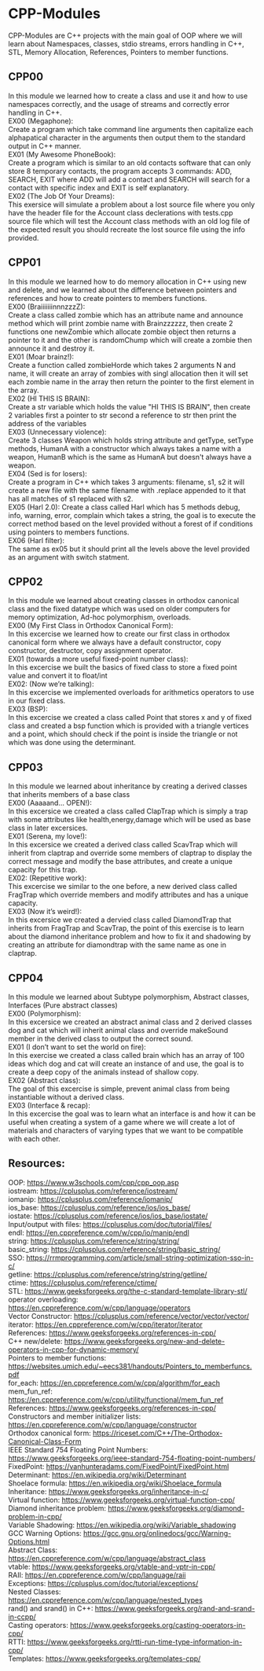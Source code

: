 # CPP-Modules
CPP-Modules are C++ projects with the main goal of OOP where we will learn about Namespaces, classes, stdio streams, errors handling in C++, STL, Memory Allocation, References, Pointers to member functions.  
## CPP00  
In this module we learned how to create a class and use it and how to use namespaces correctly, and the usage of streams and correctly error handling in C++.  
EX00 (Megaphone):  
Create a program which take command line arguments then capitalize each alphapatical character in the arguments then output them to the standard output in C++ manner.  
EX01 (My Awesome PhoneBook):  
Create a program which is similar to an old contacts software that can only store 8 temporary contacts, the program accepts 3 commands: ADD, SEARCH, EXIT where ADD will add a contact and SEARCH will search for a contact with specific index and EXIT is self explanatory.  
EX02 (The Job Of Your Dreams):  
This exersice will simulate a problem about a lost source file where you only have the header file for the Account class declerations with tests.cpp source file which will test the Account class methods with an old log file of the expected result you should recreate the lost source file using the info provided.  
## CPP01
In this module we learned how to do memory allocation in C++ using new and delete, and we learned about the difference between pointers and references and how to create pointers to members functions.  
EX00 (BraiiiiiiinnnzzzZ):  
Create a class called zombie which has an attribute name and announce method which will print zombie name with Brainzzzzzz, then create 2 functions one newZombie which allocate zombie object then returns a pointer to it and the other is randomChump which will create a zombie then announce it and destroy it.  
EX01 (Moar brainz!):  
Create a function called zombieHorde which takes 2 arguments N and name, it will create an array of zombies with singl allocation then it will set each zombie name in the array then return the pointer to the first element in the array.   
EX02 (HI THIS IS BRAIN):  
Create a str variable which holds the value "HI THIS IS BRAIN", then create 2 variables first a pointer to str second a reference to str then print the address of the variables  
EX03 (Unnecessary violence):  
Create 3 classes Weapon which holds string attribute and getType, setType methods, HumanA with a constructor which always takes a name with a weapon, HumanB which is the same as HumanA but doesn't always have a weapon.  
EX04 (Sed is for losers):  
Create a program in C++ which takes 3 arguments: filename, s1, s2 it will create a new file with the same filename with .replace appended to it that has all matches of s1 replaced with s2.  
EX05 (Harl 2.0):
Create a class called Harl which has 5 methods debug, info, warning, error, complain which takes a string, the goal is to execute the correct method based on the level provided without a forest of if conditions using pointers to members functions.  
EX06 (Harl filter):  
The same as ex05 but it should print all the levels above the level provided as an argument with switch statment.  
## CPP02
In this module we learned about creating classes in orthodox canonical class and the fixed datatype which was used on older computers for memory optimization, Ad-hoc polymorphism, overloads.  
EX00 (My First Class in Orthodox Canonical Form):  
In this excercise we learned how to create our first class in orthodox canonical form where we always have a default constructor, copy constructor, destructor, copy assignment operator.  
EX01 (towards a more useful fixed-point number class):  
In this excercise we built the basics of fixed class to store a fixed point value and convert it to float/int  
EX02: (Now we’re talking):  
In this excercise we implemented overloads for arithmetics operators to use in our fixed class.  
EX03 (BSP):  
In this excercise we created a class called Point that stores x and y of fixed class and created a bsp function which is provided with a triangle vertices and a point, which should check if the point is inside the triangle or not which was done using the determinant.  
## CPP03
In this module we learned about inheritance by creating a derived classes that inherits members of a base class  
EX00 (Aaaaand... OPEN!):  
In this excersice we created a class called ClapTrap which is simply a trap with some attributes like health,energy,damage which will be used as base class in later excersices.  
EX01 (Serena, my love!):  
In this excersice we created a derived class called ScavTrap which will inherit from claptrap and override some members of claptrap to display the correct message and modify the base attributes, and create a unique capacity for this trap.  
EX02: (Repetitive work):  
This excercise we similar to the one before, a new derived class called FragTrap which override members and modify attributes and has a unique capacity.  
EX03 (Now it’s weird!):  
In this excersice we created a dervied class called DiamondTrap that inherits from FragTrap and ScavTrap, the point of this exercise is to learn about the diamond inheritance problem and how to fix it and shadowing by creating an attribute for diamondtrap with the same name as one in claptrap. 
## CPP04
In this module we learned about Subtype polymorphism, Abstract classes, Interfaces (Pure abstract classes)  
EX00 (Polymorphism):  
In this excersice we created an abstract animal class and 2 derived classes dog and cat which will inherit animal class and override makeSound member in the derived class to output the correct sound.  
EX01 (I don’t want to set the world on fire):  
In this exercise we created a class called brain which has an array of 100 ideas which dog and cat will create an instance of and use, the goal is to create a deep copy of the animals instead of shallow copy.  
EX02 (Abstract class):  
The goal of this excercise is simple, prevent animal class from being instantiable without a derived class.  
EX03 (Interface & recap):  
In this excercise the goal was to learn what an interface is and how it can be useful when creating a system of a game where we will create a lot of materials and characters of varying types that we want to be compatible with each other.  
## Resources:
OOP: https://www.w3schools.com/cpp/cpp_oop.asp  
iostream: https://cplusplus.com/reference/iostream/  
iomanip: https://cplusplus.com/reference/iomanip/  
ios_base: https://cplusplus.com/reference/ios/ios_base/  
iostate: https://cplusplus.com/reference/ios/ios_base/iostate/  
Input/output with files: https://cplusplus.com/doc/tutorial/files/  
endl: https://en.cppreference.com/w/cpp/io/manip/endl  
string: https://cplusplus.com/reference/string/string/  
basic_string: https://cplusplus.com/reference/string/basic_string/  
SSO: https://rrmprogramming.com/article/small-string-optimization-sso-in-c/  
getline: https://cplusplus.com/reference/string/string/getline/  
ctime: https://cplusplus.com/reference/ctime/  
STL: https://www.geeksforgeeks.org/the-c-standard-template-library-stl/  
operator overloading: https://en.cppreference.com/w/cpp/language/operators  
Vector Constructor: https://cplusplus.com/reference/vector/vector/vector/  
iterator: https://en.cppreference.com/w/cpp/iterator/iterator  
References: https://www.geeksforgeeks.org/references-in-cpp/  
C++ new/delete: https://www.geeksforgeeks.org/new-and-delete-operators-in-cpp-for-dynamic-memory/  
Pointers to member functions: https://websites.umich.edu/~eecs381/handouts/Pointers_to_memberfuncs.pdf  
for_each: https://en.cppreference.com/w/cpp/algorithm/for_each  
mem_fun_ref: https://en.cppreference.com/w/cpp/utility/functional/mem_fun_ref  
References: https://www.geeksforgeeks.org/references-in-cpp/  
Constructors and member initializer lists: https://en.cppreference.com/w/cpp/language/constructor  
Orthodox canonical form: https://riceset.com/C++/The-Orthodox-Canonical-Class-Form  
IEEE Standard 754 Floating Point Numbers: https://www.geeksforgeeks.org/ieee-standard-754-floating-point-numbers/  
FixedPoint: https://vanhunteradams.com/FixedPoint/FixedPoint.html  
Determinant: https://en.wikipedia.org/wiki/Determinant  
Shoelace formula: https://en.wikipedia.org/wiki/Shoelace_formula  
Inheritance: https://www.geeksforgeeks.org/inheritance-in-c/  
Virtual function: https://www.geeksforgeeks.org/virtual-function-cpp/  
Diamond inheritance problem: https://www.geeksforgeeks.org/diamond-problem-in-cpp/  
Variable Shadowing: https://en.wikipedia.org/wiki/Variable_shadowing  
GCC Warning Options: https://gcc.gnu.org/onlinedocs/gcc/Warning-Options.html  
Abstract Class: https://en.cppreference.com/w/cpp/language/abstract_class  
vtable: https://www.geeksforgeeks.org/vtable-and-vptr-in-cpp/  
RAII: https://en.cppreference.com/w/cpp/language/raii  
Exceptions: https://cplusplus.com/doc/tutorial/exceptions/  
Nested Classes: https://en.cppreference.com/w/cpp/language/nested_types  
rand() and srand() in C++: https://www.geeksforgeeks.org/rand-and-srand-in-ccpp/  
Casting operators: https://www.geeksforgeeks.org/casting-operators-in-cpp/  
RTTI: https://www.geeksforgeeks.org/rtti-run-time-type-information-in-cpp/  
Templates: https://www.geeksforgeeks.org/templates-cpp/
